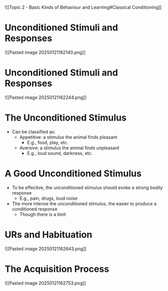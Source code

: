 ![[Topic 2 - Basic Kinds of Behaviour and Learning#Classical Conditioning]]
# Unconditioned Stimuli and Responses
![[Pasted image 20250121162140.png]]
# Unconditioned Stimuli and Responses
![[Pasted image 20250121162244.png]]
# The Unconditioned Stimulus
- Can be classified as:
	- Appetitive: a stimulus the animal finds pleasant
		- E.g., food, play, etc.
	- Aversive: a stimulus the animal finds unpleasant
		- E.g., loud sound, darkness, etc.
# A Good Unconditioned Stimulus
- To be effective, the unconditioned stimulus should evoke a strong bodily response
	- E.g., pain, drugs, loud noise
- The more intense the unconditioned stimulus, the easier to produce a conditioned response
	- Though there is a limit
# URs and Habituation
![[Pasted image 20250121162643.png]]
# The Acquisition Process
![[Pasted image 20250121162753.png]]
